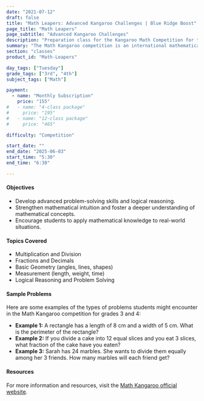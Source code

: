 ```yaml
---
date: "2021-07-12"
draft: false
title: "Math Leapers: Advanced Kangaroo Challenges | Blue Ridge Boost"
page_title: "Math Leapers"
page_subtitle: "Advanced Kangaroo Challenges"
description: "Preparation class for the Kangaroo Math Competition for third and fourth graders."
summary: "The Math Kangaroo competition is an international mathematical competition where students from grades 1 through 12 participate. The curriculum for grades 3 and 4 focuses on enhancing mathematical skills through engaging and challenging problems, building on the foundational knowledge acquired in earlier grades. The Kangaroo Mathematics Competition, set for Thursday, March 20, 2025.  The class will continue for the duration of the school year to prepare students for the next year's competition."
section: "classes"
product_id: "Math-Leapers"

day_tags: ["Tuesday"]
grade_tags: ["3rd", "4th"]
subject_tags: ["Math"]

payment:
  - name: "Monthly Subscription"
    price: "155"
#   - name: "4-class package"
#     price: "195"
#   - name: "12-class package"
#     price: "465"

difficulty: "Competition"

start_date: ""
end_date: "2025-06-03"
start_time: "5:30"
end_time: "6:30"

---
```


<div class="section">
    <h4>Objectives</h4>
    <ul>
        <li>Develop advanced problem-solving skills and logical reasoning.</li>
        <li>Strengthen mathematical intuition and foster a deeper understanding of mathematical concepts.</li>
        <li>Encourage students to apply mathematical knowledge to real-world situations.</li>
    </ul>
</div>

<div class="section">
    <h4>Topics Covered</h4>
    <ul>
        <li>Multiplication and Division</li>
        <li>Fractions and Decimals</li>
        <li>Basic Geometry (angles, lines, shapes)</li>
        <li>Measurement (length, weight, time)</li>
        <li>Logical Reasoning and Problem Solving</li>
    </ul>
</div>

<div class="section">
    <h4>Sample Problems</h4>
    <p>Here are some examples of the types of problems students might encounter in the Math Kangaroo competition for grades 3 and 4:</p>
    <ul>
        <li><strong>Example 1:</strong> A rectangle has a length of 8 cm and a width of 5 cm. What is the perimeter of the rectangle?</li>
        <li><strong>Example 2:</strong> If you divide a cake into 12 equal slices and you eat 3 slices, what fraction of the cake have you eaten?</li>
        <li><strong>Example 3:</strong> Sarah has 24 marbles. She wants to divide them equally among her 3 friends. How many marbles will each friend get?</li>
    </ul>
</div>

<div class="section">
    <h4>Resources</h4>
    <p>For more information and resources, visit the <a href="https://mathkangaroo.org">Math Kangaroo official website</a>.</p>
</div>
